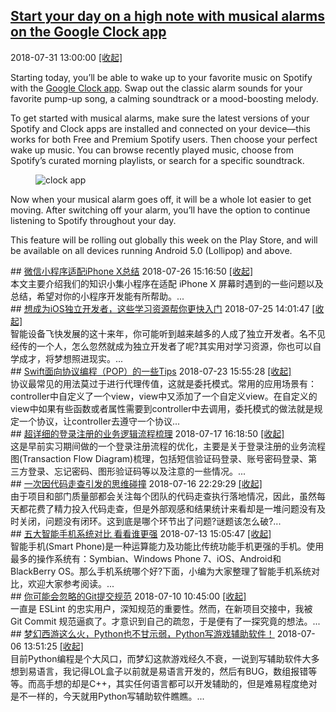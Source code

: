 ## <a href="https://www.blog.google/products/android/start-your-day-high-note-musical-alarms-google-clock-app/" target="_blank">Start your day on a high note with musical alarms on the Google Clock app</a>
2018-07-31 13:00:00   <a href="#" id="a_748d0f47dd0011e9b14000163c8b9390" onclick="onClickAction('2018-07','748d0f47dd0011e9b14000163c8b9390')">[收起]</a>
<div class="collector_content" id="div_748d0f47dd0011e9b14000163c8b9390" onclick="onClickAction('2018-07','748d0f47dd0011e9b14000163c8b9390')">
<html><head></head><body><div class="block-paragraph"><div class="rich-text"><p>Starting today, you’ll be able to wake up to your favorite music on Spotify with the <a href="https://play.google.com/store/apps/details?id=com.google.android.deskclock&amp;hl=en_US">Google Clock app</a>. Swap out the classic alarm sounds for your favorite pump-up song, a calming soundtrack or a mood-boosting melody.</p><p>To get started with musical alarms, make sure the latest versions of your Spotify and Clock apps are installed and connected on your device—this works for both Free and Premium Spotify users. Then choose your perfect wake up music. You can browse recently played music, choose from Spotify’s curated morning playlists, or search for a specific soundtrack.</p></div></div><div class="block-image_full_width"><div class="article-module h-c-page"><div class="h-c-grid"><figure class="article-image--medium h-c-grid__col h-c-grid__col--4 h-c-grid__col--offset-4 "><img alt="clock app" src="https://storage.googleapis.com/gweb-uniblog-publish-prod/images/Screenshot_20180731-040616.max-1000x1000.png"/></figure></div></div></div><div class="block-paragraph"><div class="rich-text"><p>Now when your musical alarm goes off, it will be a whole lot easier to get moving. After switching off your alarm, you’ll have the option to continue listening to Spotify throughout your day.</p><p>This feature will be rolling out globally this week on the Play Store, and will be available on all devices running Android 5.0 (Lollipop) and above.</p></div></div></body></html>
</div>
<script src="../../collectorjs.js"></script>
<script>
window.onload=function(){
    let storage = window.localStorage;
    var local = JSON.parse(storage.getItem('month_2018-07'));
    if (local) {
        var div_list = document.getElementsByClassName("collector_content");
        for (i = 0; i < div_list.length; i++) {
            var item = div_list[i];
            var id = item.id.replace('div_', '');
            if(local.indexOf(id) > -1){
                var eObject = document.getElementById('div_'+id);
                var aObject = document.getElementById('a_'+id);
                eObject.style.display = 'none';
                aObject.innerHTML = '[展开]';
            }
        }
    }
}
</script>
## <a href="http://mobile.51cto.com/hot-579785.htm" target="_blank">微信小程序适配iPhone X总结</a>
2018-07-26 15:16:50   <a href="#" id="a_7848e2b4d48a11e98eb50242ac110002" onclick="onClickAction('2018-07','7848e2b4d48a11e98eb50242ac110002')">[收起]</a>
<div class="collector_content" id="div_7848e2b4d48a11e98eb50242ac110002" onclick="onClickAction('2018-07','7848e2b4d48a11e98eb50242ac110002')">
本文主要介绍我们的知识小集小程序在适配 iPhone X 屏幕时遇到的一些问题以及总结，希望对你的小程序开发能有所帮助。...
</div>
<script src="../../collectorjs.js"></script>
<script>
window.onload=function(){
    let storage = window.localStorage;
    var local = JSON.parse(storage.getItem('month_2018-07'));
    if (local) {
        var div_list = document.getElementsByClassName("collector_content");
        for (i = 0; i < div_list.length; i++) {
            var item = div_list[i];
            var id = item.id.replace('div_', '');
            if(local.indexOf(id) > -1){
                var eObject = document.getElementById('div_'+id);
                var aObject = document.getElementById('a_'+id);
                eObject.style.display = 'none';
                aObject.innerHTML = '[展开]';
            }
        }
    }
}
</script>
## <a href="http://mobile.51cto.com/hot-579683.htm" target="_blank">想成为iOS独立开发者，这些学习资源帮你更快入门</a>
2018-07-25 14:01:47   <a href="#" id="a_7848e3c4d48a11e98eb50242ac110002" onclick="onClickAction('2018-07','7848e3c4d48a11e98eb50242ac110002')">[收起]</a>
<div class="collector_content" id="div_7848e3c4d48a11e98eb50242ac110002" onclick="onClickAction('2018-07','7848e3c4d48a11e98eb50242ac110002')">
智能设备飞快发展的这十来年，你可能听到越来越多的人成了独立开发者。名不见经传的一个人，怎么忽然就成为独立开发者了呢?其实用对学习资源，你也可以自学成才，将梦想照进现实。...
</div>
<script src="../../collectorjs.js"></script>
<script>
window.onload=function(){
    let storage = window.localStorage;
    var local = JSON.parse(storage.getItem('month_2018-07'));
    if (local) {
        var div_list = document.getElementsByClassName("collector_content");
        for (i = 0; i < div_list.length; i++) {
            var item = div_list[i];
            var id = item.id.replace('div_', '');
            if(local.indexOf(id) > -1){
                var eObject = document.getElementById('div_'+id);
                var aObject = document.getElementById('a_'+id);
                eObject.style.display = 'none';
                aObject.innerHTML = '[展开]';
            }
        }
    }
}
</script>
## <a href="http://mobile.51cto.com/hot-579530.htm" target="_blank">Swift面向协议编程（POP）的一些Tips</a>
2018-07-23 15:55:28   <a href="#" id="a_7848e630d48a11e98eb50242ac110002" onclick="onClickAction('2018-07','7848e630d48a11e98eb50242ac110002')">[收起]</a>
<div class="collector_content" id="div_7848e630d48a11e98eb50242ac110002" onclick="onClickAction('2018-07','7848e630d48a11e98eb50242ac110002')">
协议最常见的用法莫过于进行代理传值，这就是委托模式。常用的应用场景有：controller中自定义了一个view，view中又添加了一个自定义view。在自定义的view中如果有些函数或者属性需要到controller中去调用，委托模式的做法就是规定一个协议，让controller去遵守一个协议...
</div>
<script src="../../collectorjs.js"></script>
<script>
window.onload=function(){
    let storage = window.localStorage;
    var local = JSON.parse(storage.getItem('month_2018-07'));
    if (local) {
        var div_list = document.getElementsByClassName("collector_content");
        for (i = 0; i < div_list.length; i++) {
            var item = div_list[i];
            var id = item.id.replace('div_', '');
            if(local.indexOf(id) > -1){
                var eObject = document.getElementById('div_'+id);
                var aObject = document.getElementById('a_'+id);
                eObject.style.display = 'none';
                aObject.innerHTML = '[展开]';
            }
        }
    }
}
</script>
## <a href="http://mobile.51cto.com/hot-579080.htm" target="_blank">超详细的登录注册的业务逻辑流程梳理</a>
2018-07-17 16:18:50   <a href="#" id="a_7848e84ed48a11e98eb50242ac110002" onclick="onClickAction('2018-07','7848e84ed48a11e98eb50242ac110002')">[收起]</a>
<div class="collector_content" id="div_7848e84ed48a11e98eb50242ac110002" onclick="onClickAction('2018-07','7848e84ed48a11e98eb50242ac110002')">
这是早前实习期间做的一个登录注册流程的优化，主要是关于登录注册的业务流程图(Transaction Flow Diagram)梳理，包括短信验证码登录、账号密码登录、第三方登录、忘记密码、图形验证码等以及注意的一些情况。...
</div>
<script src="../../collectorjs.js"></script>
<script>
window.onload=function(){
    let storage = window.localStorage;
    var local = JSON.parse(storage.getItem('month_2018-07'));
    if (local) {
        var div_list = document.getElementsByClassName("collector_content");
        for (i = 0; i < div_list.length; i++) {
            var item = div_list[i];
            var id = item.id.replace('div_', '');
            if(local.indexOf(id) > -1){
                var eObject = document.getElementById('div_'+id);
                var aObject = document.getElementById('a_'+id);
                eObject.style.display = 'none';
                aObject.innerHTML = '[展开]';
            }
        }
    }
}
</script>
## <a href="http://developer.51cto.com/art/201807/579003.htm" target="_blank">一次因代码走查引发的思维碰撞</a>
2018-07-16 22:29:29   <a href="#" id="a_7848e96ed48a11e98eb50242ac110002" onclick="onClickAction('2018-07','7848e96ed48a11e98eb50242ac110002')">[收起]</a>
<div class="collector_content" id="div_7848e96ed48a11e98eb50242ac110002" onclick="onClickAction('2018-07','7848e96ed48a11e98eb50242ac110002')">
由于项目和部门质量部都会关注每个团队的代码走查执行落地情况，因此，虽然每天都花费了精力投入代码走查，但是外部观感和结果统计来看却是一堆问题没有及时关闭，问题没有闭环。这到底是哪个环节出了问题?谜题该怎么破?...
</div>
<script src="../../collectorjs.js"></script>
<script>
window.onload=function(){
    let storage = window.localStorage;
    var local = JSON.parse(storage.getItem('month_2018-07'));
    if (local) {
        var div_list = document.getElementsByClassName("collector_content");
        for (i = 0; i < div_list.length; i++) {
            var item = div_list[i];
            var id = item.id.replace('div_', '');
            if(local.indexOf(id) > -1){
                var eObject = document.getElementById('div_'+id);
                var aObject = document.getElementById('a_'+id);
                eObject.style.display = 'none';
                aObject.innerHTML = '[展开]';
            }
        }
    }
}
</script>
## <a href="http://mobile.51cto.com/hot-578790.htm" target="_blank">五大智能手机系统对比 看看谁更强</a>
2018-07-13 15:05:47   <a href="#" id="a_7848ecb4d48a11e98eb50242ac110002" onclick="onClickAction('2018-07','7848ecb4d48a11e98eb50242ac110002')">[收起]</a>
<div class="collector_content" id="div_7848ecb4d48a11e98eb50242ac110002" onclick="onClickAction('2018-07','7848ecb4d48a11e98eb50242ac110002')">
智能手机(Smart Phone)是一种运算能力及功能比传统功能手机更强的手机。使用最多的操作系统有：Symbian、Windows Phone 7、iOS、Android和 BlackBerry OS。那么手机系统哪个好?下面，小编为大家整理了智能手机系统对比，欢迎大家参考阅读。...
</div>
<script src="../../collectorjs.js"></script>
<script>
window.onload=function(){
    let storage = window.localStorage;
    var local = JSON.parse(storage.getItem('month_2018-07'));
    if (local) {
        var div_list = document.getElementsByClassName("collector_content");
        for (i = 0; i < div_list.length; i++) {
            var item = div_list[i];
            var id = item.id.replace('div_', '');
            if(local.indexOf(id) > -1){
                var eObject = document.getElementById('div_'+id);
                var aObject = document.getElementById('a_'+id);
                eObject.style.display = 'none';
                aObject.innerHTML = '[展开]';
            }
        }
    }
}
</script>
## <a href="http://developer.51cto.com/art/201807/578369.htm" target="_blank">你可能会忽略的Git提交规范</a>
2018-07-10 10:45:00   <a href="#" id="a_7848eed7d48a11e98eb50242ac110002" onclick="onClickAction('2018-07','7848eed7d48a11e98eb50242ac110002')">[收起]</a>
<div class="collector_content" id="div_7848eed7d48a11e98eb50242ac110002" onclick="onClickAction('2018-07','7848eed7d48a11e98eb50242ac110002')">
一直是 ESLint 的忠实用户，深知规范的重要性。然而，在新项目交接中，我被 Git Commit 规范逼疯了。才意识到自己的疏忽，于是便有了一探究竟的想法。...
</div>
<script src="../../collectorjs.js"></script>
<script>
window.onload=function(){
    let storage = window.localStorage;
    var local = JSON.parse(storage.getItem('month_2018-07'));
    if (local) {
        var div_list = document.getElementsByClassName("collector_content");
        for (i = 0; i < div_list.length; i++) {
            var item = div_list[i];
            var id = item.id.replace('div_', '');
            if(local.indexOf(id) > -1){
                var eObject = document.getElementById('div_'+id);
                var aObject = document.getElementById('a_'+id);
                eObject.style.display = 'none';
                aObject.innerHTML = '[展开]';
            }
        }
    }
}
</script>
## <a href="http://developer.51cto.com/art/201807/578079.htm" target="_blank">梦幻西游这么火，Python也不甘示弱，Python写游戏辅助软件！</a>
2018-07-06 13:51:25   <a href="#" id="a_7848f062d48a11e98eb50242ac110002" onclick="onClickAction('2018-07','7848f062d48a11e98eb50242ac110002')">[收起]</a>
<div class="collector_content" id="div_7848f062d48a11e98eb50242ac110002" onclick="onClickAction('2018-07','7848f062d48a11e98eb50242ac110002')">
目前Python编程是个大风口，而梦幻这款游戏经久不衰，一说到写辅助软件大多想到易语言，我记得LOL盒子以前就是易语言开发的，然后有BUG，数组报错等等。而高手想的却是C++，其实任何语言都可以开发辅助的，但是难易程度绝对是不一样的，今天就用Python写辅助软件瞧瞧。...
</div>
<script src="../../collectorjs.js"></script>
<script>
window.onload=function(){
    let storage = window.localStorage;
    var local = JSON.parse(storage.getItem('month_2018-07'));
    if (local) {
        var div_list = document.getElementsByClassName("collector_content");
        for (i = 0; i < div_list.length; i++) {
            var item = div_list[i];
            var id = item.id.replace('div_', '');
            if(local.indexOf(id) > -1){
                var eObject = document.getElementById('div_'+id);
                var aObject = document.getElementById('a_'+id);
                eObject.style.display = 'none';
                aObject.innerHTML = '[展开]';
            }
        }
    }
}
</script>
